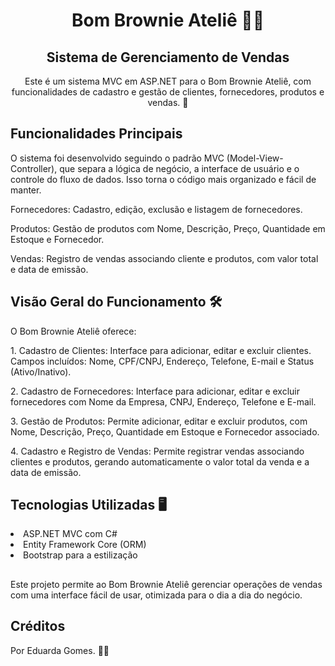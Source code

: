 <h1 align="center">Bom Brownie Ateliê 🧁💗</h1>
<h2 align="center">Sistema de Gerenciamento de Vendas</h2>

<p align="center">
Este é um sistema MVC em ASP.NET para o Bom Brownie Ateliê, com funcionalidades de cadastro e gestão de clientes, fornecedores, produtos e vendas. 🧁
</p>

## Funcionalidades Principais

<p>O sistema foi desenvolvido seguindo o padrão MVC (Model-View-Controller), que separa a lógica de negócio, a interface de usuário e o controle do fluxo de dados. Isso torna o código mais organizado e fácil de manter.</p>
<p></p>Fornecedores: Cadastro, edição, exclusão e listagem de fornecedores.</p>
<p>Produtos: Gestão de produtos com Nome, Descrição, Preço, Quantidade em Estoque e Fornecedor.</p>
<p>Vendas: Registro de vendas associando cliente e produtos, com valor total e data de emissão.</p>

## Visão Geral do Funcionamento 🛠️

O Bom Brownie Ateliê oferece:

<p> 1. Cadastro de Clientes: Interface para adicionar, editar e excluir clientes. Campos incluídos: Nome, CPF/CNPJ, Endereço, Telefone, E-mail e Status (Ativo/Inativo).</p>
<p> 2. Cadastro de Fornecedores: Interface para adicionar, editar e excluir fornecedores com Nome da Empresa, CNPJ, Endereço, Telefone e E-mail.</p>
<p> 3. Gestão de Produtos: Permite adicionar, editar e excluir produtos, com Nome, Descrição, Preço, Quantidade em Estoque e Fornecedor associado.</p>
<p> 4. Cadastro e Registro de Vendas: Permite registrar vendas associando clientes e produtos, gerando automaticamente o valor total da venda e a data de emissão.</p>


## Tecnologias Utilizadas 🖥️

<li>ASP.NET MVC com C#</li>
<li>Entity Framework Core (ORM)</li>
<li>Bootstrap para a estilização</li>

##
<p>Este projeto permite ao Bom Brownie Ateliê gerenciar operações de vendas com uma interface fácil de usar, otimizada para o dia a dia do negócio.</p>

## Créditos

Por Eduarda Gomes. 👧🏻
